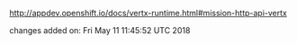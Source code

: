 http://appdev.openshift.io/docs/vertx-runtime.html#mission-http-api-vertx

 
 changes added on: Fri May 11 11:45:52 UTC 2018